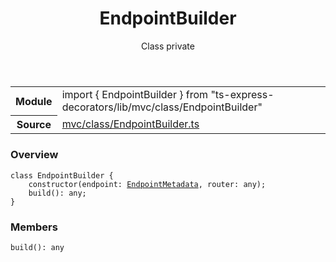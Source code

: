 <header class="symbol-info-header">    <h1 id="endpointbuilder">EndpointBuilder</h1>    <label class="symbol-info-type-label class">Class</label>    <label class="api-type-label private">private</label>  </header>
<section class="symbol-info">      <table class="is-full-width">        <tbody>        <tr>          <th>Module</th>          <td>            <div class="lang-typescript">                <span class="token keyword">import</span> { EndpointBuilder }                 <span class="token keyword">from</span>                 <span class="token string">"ts-express-decorators/lib/mvc/class/EndpointBuilder"</span>                            </div>          </td>        </tr>        <tr>          <th>Source</th>          <td>            <a href="https://romakita.github.io/ts-express-decorators/#//blob/v2.6.2/src/mvc/class/EndpointBuilder.ts#L0-L0">                mvc/class/EndpointBuilder.ts            </a>        </td>        </tr>                </tbody>      </table>    </section>

### Overview

<pre><code class="typescript-lang"><span class="token keyword">class</span> EndpointBuilder <span class="token punctuation">{</span>
    <span class="token keyword">constructor</span><span class="token punctuation">(</span>endpoint<span class="token punctuation">:</span> <a href="#api/common/mvc/endpointmetadata"><span class="token">EndpointMetadata</span></a><span class="token punctuation">,</span> router<span class="token punctuation">:</span> <span class="token keyword">any</span><span class="token punctuation">)</span><span class="token punctuation">;</span>
    <span class="token function">build</span><span class="token punctuation">(</span><span class="token punctuation">)</span><span class="token punctuation">:</span> <span class="token keyword">any</span><span class="token punctuation">;</span>
<span class="token punctuation">}</span></code></pre>

### Members

<div class="method-overview"><pre><code class="typescript-lang"><span class="token function">build</span><span class="token punctuation">(</span><span class="token punctuation">)</span><span class="token punctuation">:</span> <span class="token keyword">any</span></code></pre></div>
